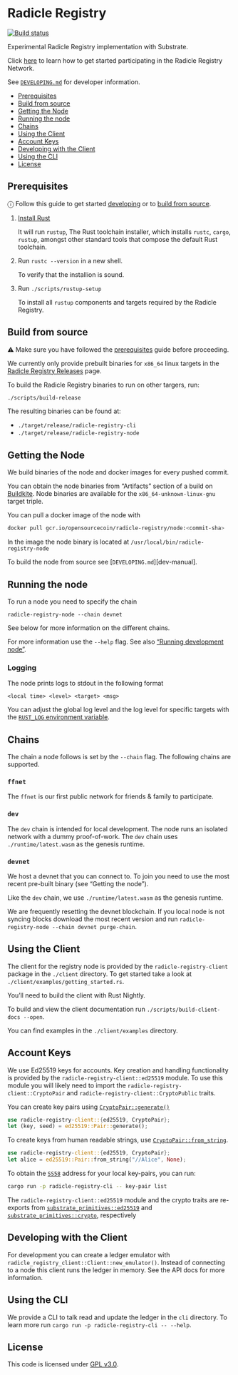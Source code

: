 Radicle Registry
================

[![Build status](https://badge.buildkite.com/dbdd1481a6275cb41c5de15e33b34c159b17a025be13116103.svg)](https://buildkite.com/monadic/radicle-registry)

Experimental Radicle Registry implementation with Substrate.

Click [here](https://registry.radicle.xyz/docs/getting-started) to learn how to get
started participating in the Radicle Registry Network.

See [`DEVELOPING.md`](./DEVELOPING.md) for developer information.

<!-- toc -->

- [Prerequisites](#prerequisites)
- [Build from source](#build-from-source)
- [Getting the Node](#getting-the-node)
- [Running the node](#running-the-node)
- [Chains](#chains)
- [Using the Client](#using-the-client)
- [Account Keys](#account-keys)
- [Developing with the Client](#developing-with-the-client)
- [Using the CLI](#using-the-cli)
- [License](#license)

<!-- tocstop -->

Prerequisites
---------------

ⓘ Follow this guide to get started [developing](./DEVELOPING.md)
   or to [build from source](#build-from-source).

1. [Install Rust](https://www.rust-lang.org/tools/install)

   It will run `rustup`, The Rust toolchain installer, which installs
   `rustc`, `cargo`, `rustup`, amongst other standard tools that compose
   the default Rust toolchain.

2. Run `rustc --version` in a new shell.

   To verify that the installion is sound.

3. Run `./scripts/rustup-setup`

   To install all `rustup` components and targets required by the
   Radicle Registry.


Build from source
-----------------

⚠ Make sure you have followed the [prerequisites](#prerequisites) guide
  before proceeding.

We currently only provide prebuilt binaries for `x86_64` linux targets in
the [Radicle Registry Releases][releases-page] page.

To build the Radicle Registry binaries to run on other targers, run:

``` bash
./scripts/build-release
```

The resulting binaries can be found at:

* `./target/release/radicle-registry-cli`
* `./target/release/radicle-registry-node`

[releases-page]: https://github.com/radicle-dev/radicle-registry/releases


Getting the Node
----------------

We build binaries of the node and docker images for every pushed commit.

You can obtain the node binaries from “Artifacts” section of a build on
[Buildkite][buildkite]. Node binaries are available for the
`x86_64-unknown-linux-gnu` target triple.

You can pull a docker image of the node with
```bash
docker pull gcr.io/opensourcecoin/radicle-registry/node:<commit-sha>
```
In the image the node binary is located at `/usr/local/bin/radicle-registry-node`

To build the node from source see [`DEVELOPING.md`][dev-manual].

[buildkite]: https://buildkite.com/monadic/radicle-registry/


Running the node
----------------

To run a node you need to specify the chain
~~~
radicle-registry-node --chain devnet
~~~

See below for more information on the different chains.

For more information use the `--help` flag. See also [“Running development
node”][dev-mode].

[dev-mode]: ./DEVELOPING.md#running-development-node

### Logging

The node prints logs to stdout in the following format

~~~
<local time> <level> <target> <msg>
~~~

You can adjust the global log level and the log level for specific targets with
the [`RUST_LOG` environment variable][rust-log-docs].

[rust-log-docs]: https://docs.rs/env_logger/0.7.1/env_logger/#enabling-logging

Chains
------

The chain a node follows is set by the `--chain` flag. The following chains are
supported.

### `ffnet`

The `ffnet` is our first public network for friends & family to participate.

### `dev`

The `dev` chain is intended for local development. The node runs an isolated
network with a dummy proof-of-work. The `dev` chain uses `./runtime/latest.wasm`
as the genesis runtime.

### `devnet`

We host a devnet that you can connect to. To join you need to use the most
recent pre-built binary (see “Getting the node”).

Like the `dev` chain, we use `./runtime/latest.wasm` as the genesis runtime.

We are frequently resetting the devnet blockchain. If you local node is not
syncing blocks download the most recent version and run `radicle-registry-node
--chain devnet purge-chain`.


Using the Client
----------------

The client for the registry node is provided by the `radicle-registry-client`
package in the `./client` directory. To get started take a look at
`./client/examples/getting_started.rs`.

You’ll need to build the client with Rust Nightly.

To build and view the client documentation run `./scripts/build-client-docs
--open`.

You can find examples in the `./client/examples` directory.


Account Keys
------------

We use Ed25519 keys for accounts. Key creation and handling functionality is
provided by the `radicle-registry-client::ed25519` module. To use this module
you will likely need to import the `radicle-registry-client::CryptoPair` and
`radicle-registry-client::CryptoPublic` traits.

You can create key pairs using [`CryptoPair::generate()`][api-pair-generate]
```rust
use radicle-registry-client::{ed25519, CryptoPair};
let (key, seed) = ed25519::Pair::generate();
```

To create keys from human readable strings, use [`CryptoPair::from_string`][api-pair-from-string].
```rust
use radicle-registry-client::{ed25519, CryptoPair};
let alice = ed25519::Pair::from_string("//Alice", None);
```

To obtain the [`SS58`][ss58-docs] address for your local key-pairs, you can run:

``` bash
cargo run -p radicle-registry-cli -- key-pair list
```

The `radicle-registry-client::ed25519` module and the crypto traits are
re-exports from [`substrate_primitives::ed25519`][api-ed25519] and
[`substrate_primitives::crypto`][api-crypto], respectively

[api-ed25519]: https://crates.parity.io/substrate_primitives/ed25519/index.html
[api-crypto]: https://crates.parity.io/substrate_primitives/crypto/index.html
[api-pair-generate]: https://crates.parity.io/substrate_primitives/crypto/trait.Pair.html#method.generate
[api-pair-from-string]: https://crates.parity.io/substrate_primitives/crypto/trait.Pair.html#method.from_string
[ss58-docs]: https://github.com/paritytech/substrate/wiki/External-Address-Format-(SS58)

Developing with the Client
--------------------------

For development you can create a ledger emulator with
`radicle_registry_client::Client::new_emulator()`. Instead of connecting to a
node this client runs the ledger in memory. See the API docs for more
information.


Using the CLI
-------------

We provide a CLI to talk read and update the ledger in the `cli` directory. To
learn more run `cargo run -p radicle-registry-cli -- --help`.


License
-------

This code is licensed under [GPL v3.0](./LICENSE.md).
